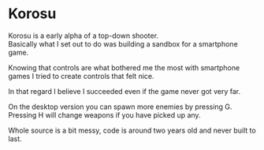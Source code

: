 Korosu
======

Korosu is a early alpha of a top-down shooter.  
Basically what I set out to do was building a sandbox for a smartphone game.  

Knowing that controls are what bothered me the most with smartphone games I tried to create controls that felt nice.  

In that regard I believe I succeeded even if the game never got very far.  

On the desktop version you can spawn more enemies by pressing G.  
Pressing H will change weapons if you have picked up any.  

Whole source is a bit messy, code is around two years old and never built to last.  
